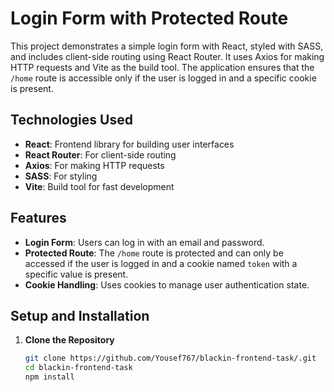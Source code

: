 # Login Form with Protected Route

This project demonstrates a simple login form with React, styled with SASS, and includes client-side routing using React Router. It uses Axios for making HTTP requests and Vite as the build tool. The application ensures that the `/home` route is accessible only if the user is logged in and a specific cookie is present.

## Technologies Used

- **React**: Frontend library for building user interfaces
- **React Router**: For client-side routing
- **Axios**: For making HTTP requests
- **SASS**: For styling
- **Vite**: Build tool for fast development

## Features

- **Login Form**: Users can log in with an email and password.
- **Protected Route**: The `/home` route is protected and can only be accessed if the user is logged in and a cookie named `token` with a specific value is present.
- **Cookie Handling**: Uses cookies to manage user authentication state.

## Setup and Installation

1. **Clone the Repository**

   ```bash
   git clone https://github.com/Yousef767/blackin-frontend-task/.git
   cd blackin-frontend-task
   npm install
